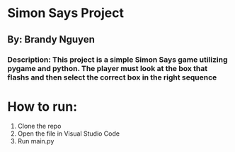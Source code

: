 # Simon Says Project
## By: Brandy Nguyen

### Description: This project is a simple Simon Says game utilizing pygame and python. The player must look at the box that flashs and then select the correct box in the right sequence

# How to run:
1. Clone the repo
2. Open the file in Visual Studio Code
3. Run main.py